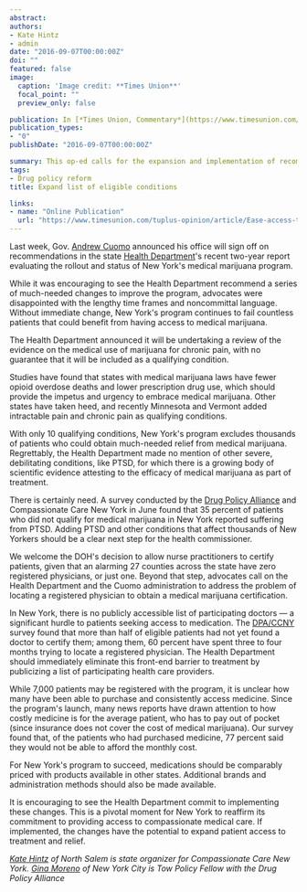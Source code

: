 ```yaml
---
abstract: 
authors:
- Kate Hintz
- admin
date: "2016-09-07T00:00:00Z"
doi: ""
featured: false
image:
  caption: 'Image credit: **Times Union**'
  focal_point: ""
  preview_only: false

publication: In [*Times Union, Commentary*](https://www.timesunion.com/)
publication_types:
- "0"
publishDate: "2016-09-07T00:00:00Z"

summary: This op-ed calls for the expansion and implementation of recommendations made by New York's Dept. of Health on New York's medical marijuana program 
tags: 
- Drug policy reform
title: Expand list of eligible conditions

links:
- name: "Online Publication"
  url: "https://www.timesunion.com/tuplus-opinion/article/Ease-access-to-medical-marijuana-6801615.php"
---
```


Last week, Gov. [Andrew Cuomo](https://www.timesunion.com/search/?action=search&channel=tuplus-opinion&inlineLink=1&searchindex=solr&query=%22Andrew+Cuomo%22) announced his office will sign off on recommendations in the state [Health Department](https://www.timesunion.com/search/?action=search&channel=tuplus-opinion&inlineLink=1&searchindex=solr&query=%22Health+Department%22)'s recent two-year report evaluating the rollout and status of New York's medical marijuana program.

While it was encouraging to see the Health Department recommend a series of much-needed changes to improve the program, advocates were disappointed with the lengthy time frames and noncommittal language. Without immediate change, New York's program continues to fail countless patients that could benefit from having access to medical marijuana.

The Health Department announced it will be undertaking a review of the evidence on the medical use of marijuana for chronic pain, with no guarantee that it will be included as a qualifying condition.

Studies have found that states with medical marijuana laws have fewer opioid overdose deaths and lower prescription drug use, which should provide the impetus and urgency to embrace medical marijuana. Other states have taken heed, and recently Minnesota and Vermont added intractable pain and chronic pain as qualifying conditions.

With only 10 qualifying conditions, New York's program excludes thousands of patients who could obtain much-needed relief from medical marijuana. Regrettably, the Health Department made no mention of other severe, debilitating conditions, like PTSD, for which there is a growing body of scientific evidence attesting to the efficacy of medical marijuana as part of treatment.

There is certainly need. A survey conducted by the [Drug Policy Alliance](https://www.timesunion.com/search/?action=search&channel=tuplus-opinion&inlineLink=1&searchindex=solr&query=%22Drug+Policy+Alliance%22) and Compassionate Care New York in June found that 35 percent of patients who did not qualify for medical marijuana in New York reported suffering from PTSD. Adding PTSD and other conditions that affect thousands of New Yorkers should be a clear next step for the health commissioner.

We welcome the DOH's decision to allow nurse practitioners to certify patients, given that an alarming 27 counties across the state have zero registered physicians, or just one. Beyond that step, advocates call on the Health Department and the Cuomo administration to address the problem of locating a registered physician to obtain a medical marijuana certification.

In New York, there is no publicly accessible list of participating doctors — a significant hurdle to patients seeking access to medication. The [DPA/CCNY](https://www.timesunion.com/search/?action=search&channel=tuplus-opinion&inlineLink=1&searchindex=solr&query=%22DPA%2FCCNY%22) survey found that more than half of eligible patients had not yet found a doctor to certify them; among them, 60 percent have spent three to four months trying to locate a registered physician. The Health Department should immediately eliminate this front-end barrier to treatment by publicizing a list of participating health care providers.

While 7,000 patients may be registered with the program, it is unclear how many have been able to purchase and consistently access medicine. Since the program's launch, many news reports have drawn attention to how costly medicine is for the average patient, who has to pay out of pocket (since insurance does not cover the cost of medical marijuana). Our survey found that, of the patients who had purchased medicine, 77 percent said they would not be able to afford the monthly cost.

For New York's program to succeed, medications should be comparably priced with products available in other states. Additional brands and administration methods should also be made available.

It is encouraging to see the Health Department commit to implementing these changes. This is a pivotal moment for New York to reaffirm its commitment to providing access to compassionate medical care. If implemented, the changes have the potential to expand patient access to treatment and relief.

*[Kate Hintz](https://www.timesunion.com/search/?action=search&channel=tuplus-opinion&inlineLink=1&searchindex=solr&query=%22Kate+Hintz%22) of North Salem is state organizer for Compassionate Care New York. [Gina Moreno](https://www.timesunion.com/search/?action=search&channel=tuplus-opinion&inlineLink=1&searchindex=solr&query=%22Gina+Moreno%22) of New York City is Tow Policy Fellow with the Drug Policy Alliance*




